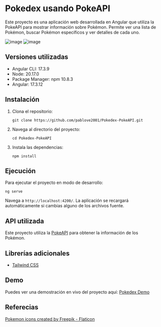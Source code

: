 # Pokedex usando PokeAPI

Este proyecto es una aplicación web desarrollada en Angular que utiliza la PokeAPI para mostrar información sobre Pokémon. Permite ver una lista de Pokémon, buscar Pokémon específicos y ver detalles de cada uno.

![image](https://github.com/user-attachments/assets/ce0d324f-8b19-4878-becd-f748c1194903)
![image](https://github.com/user-attachments/assets/e19c306c-256c-4b87-9734-e622a684468b)

## Versiones utilizadas

- Angular CLI: 17.3.9
- Node: 20.17.0
- Package Manager: npm 10.8.3
- Angular: 17.3.12

## Instalación

1. Clona el repositorio:
   ```
   git clone https://github.com/pablove2001/Pokedex-PokeAPI.git
   ```
2. Navega al directorio del proyecto:
   ```
   cd Pokedex-PokeAPI
   ```
3. Instala las dependencias:
   ```
   npm install
   ```

## Ejecución

Para ejecutar el proyecto en modo de desarrollo:

```
ng serve
```

Navega a `http://localhost:4200/`. La aplicación se recargará automáticamente si cambias alguno de los archivos fuente.

## API utilizada

Este proyecto utiliza la [PokeAPI](https://pokeapi.co/) para obtener la información de los Pokémon.

## Librerías adicionales

- [Tailwind CSS](https://tailwindcss.com/)

## Demo

Puedes ver una demostración en vivo del proyecto aquí: [Pokedex Demo](https://main--pokedex-using-pokeapi.netlify.app/)

## Referecias

<a href="https://www.flaticon.com/free-icons/pokemon" title="pokemon icons">Pokemon icons created by Freepik - Flaticon</a>
